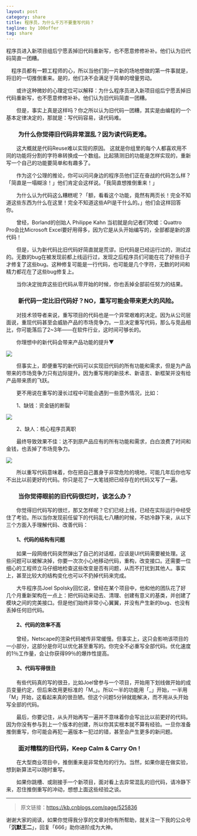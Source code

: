 ```yaml
---
layout: post
category: share
title: 程序员，为什么千万不要重写代码？
tagline: by 100offer
tag: share
---
```


程序员进入新项目组后宁愿丢掉旧代码重新写，也不愿意修修补补。他们认为旧代码简直一团糟。

<!--more-->



　程序员都有一颗工程师的心，所以当他们到一片新的场地想做的第一件事就是，将旧的一切推倒重来。是的，他们决不会满足于简单的增量劳动。

　　或许这种微妙的心理定位可以解释：为什么程序员进入新项目组后宁愿丢掉旧代码重新写，也不愿意修修补补。他们认为旧代码简直一团糟。

　　但是，事实上真是这样吗？你之所以认为旧代码一团糟，其实是由编程的一个基本定律决定的，那就是：写代码容易，读代码难。

### 　　为什么你觉得旧代码异常混乱？因为读代码更难。

　　这大概就是代码Reuse难以实现的原因。 这就是你组里的每个人都喜欢用不同的功能将分割的字符串转换成一个数组。比起猜测旧的功能是怎样实现的，重新写一个自己的功能要简单和有趣多了。

　　作为这个公理的推论，你可以问问身边的程序员他们正在奋战的代码怎么样？「简直是一塌糊涂！」他们肯定会这样说。「我简直想推倒重来！」

　　为什么认为代码这么糟糕呢？「额，看看这个功能，竟然有两页长！完全不知道这些东西为什么在这里！完全不知道这些API是干什么的。」他们会这样回答你。

　　曾经，Borland的创始人 Philippe Kahn 当初就是向记者们吹嘘：Quattro Pro会比Microsoft Excel要好用得多，因为它是从头开始编写的，全部都是新的源代码！

　　但是，认为新代码比旧代码好简直就是荒谬。旧代码是已经运行过的，测试过的。无数的bug在被发现前都上线运行过，发现之后程序员们可能在花了好些日子才修复了这些bug。这种修复可能是一行代码，也可能是几个字符，无数的时间和精力都花在了这些bug修复上。

　　当你决定抛弃这些旧代码从零开始的时候，你也丢掉全部前任努力的结果。

### 　　新代码一定比旧代码好？NO，重写可能会带来更大的风险。

　　对技术领导者来说，重写项目的代码也是一个异常艰难的决定。因为从公司层面说，重现代码甚至会威胁产品的市场竞争力。一旦决定重写代码，那么与竞品相比，你可能落后了2~3年——在软件行业，这时间可够长的。

　　你理想中的新代码会带来产品功能的提升▼

![](http://www.itwanger.com/assets/images/2019/11/share-no-chongxie-daima-1.png)

　　但事实上，即便重写的新代码可以实现旧代码的所有功能和需求，但是为产品带来的市场竞争力只有边际提升。因为重写用的新技术、新语言、新框架并没有给产品带来质的飞跃。

　　更不用说在重写的漫长过程中可能会遇到一些意外情况，比如：

　　1、缺钱：资金链的断裂

![](http://www.itwanger.com/assets/images/2019/11/share-no-chongxie-daima-2.png)

　　2、缺人：核心程序员离职

　　最终导致效果不佳：达不到原产品应有的所有功能和需求，白白浪费了时间和金钱，也丢掉了市场竞争力。

![](http://www.itwanger.com/assets/images/2019/11/share-no-chongxie-daima-3.png)

　　所以重写代码意味着，你在把自己置身于非常危险的境地，可能几年后你也写不出比以前更好的代码。你只是花了一大笔钱把已经存在的代码又写了一遍。

### 　　当你觉得眼前的旧代码很烂时，该怎么办？

　　你觉得旧代码写的很烂，那又怎样呢？它们已经上线，已经在实际运行中经受住了考验。所以当你发现前任留下的代码乱七八糟的时候，不妨冷静下来，从以下三个方面入手理解代码、改善代码：

#### 　　1、代码的结构有问题

　　如果一段网络代码突然弹出了自己的对话框，应该是UI代码需要被处理。这些问题可以被解决掉，你要一次次小心地移动代码，重构，改变接口。还需要一位细心的工程师立马仔细地检查这些改变是否有问题，从而不打扰到其他人。事实上，甚至比较大的结构变化也可以不扔掉代码来完成。

　　大牛程序员Joel Spolsky回忆说，曾经在某个项目中，他和他的团队花了好几个月重新架构在一点上：把代码动来动去、清理、创建有意义的基类，并创建了模块之间的完美接口。但是他们始终非常小心翼翼，并没有产生新的bug、也没有丢掉任何旧代码。

#### 　　2、代码的效率不高

　　曾经，Netscape的渲染代码被传非常缓慢。但事实上，这只会影响该项目的一小部分，这部分是你可以优化甚至重写的。你完全不必重写全部代码。优化速度的1％工作量，会让你获得99％的爆炸性提高。

#### 　　3、代码写得很丑

　　有些代码真的写的很丑，比如Joel曾参与一个项目，开始用下划线做开始的成员变量约定，但后来改用更标准的「M_」。所以一半的功能用「_」开始，一半用「M」开始，这看起来真的很丑陋。但这个问题5分钟就能解决，而不用从头开始写全部的代码。

　　最后，你要记住，从头开始再写一遍并不意味着你会写出比以前更好的代码。因为你没有参与到上一个版本的创建，所以你其实根本就不算有经验。一旦你准备推倒重写，你可能会再犯一遍版本一犯过的错，甚至会产生更多的新问题。

### 　　面对糟糕的旧代码，Keep Calm & Carry On !

　　在大型商业项目中，推倒重来是非常危险的行为。当然，如果你是在做实验，想到新算法可以随时重写。

　　如果你跳槽、或刚接手一个新项目，面对看上去异常混乱的旧代码，请冷静下来，忍住推倒重写的冲动，想想上面这些经验之谈。




--------

>原文链接：https://kb.cnblogs.com/page/525836

谢谢大家的阅读，如果你觉得我分享的文章对你有所帮助，就关注一下我的公众号「**沉默王二**」，回复「666」助你进阶成为大神。